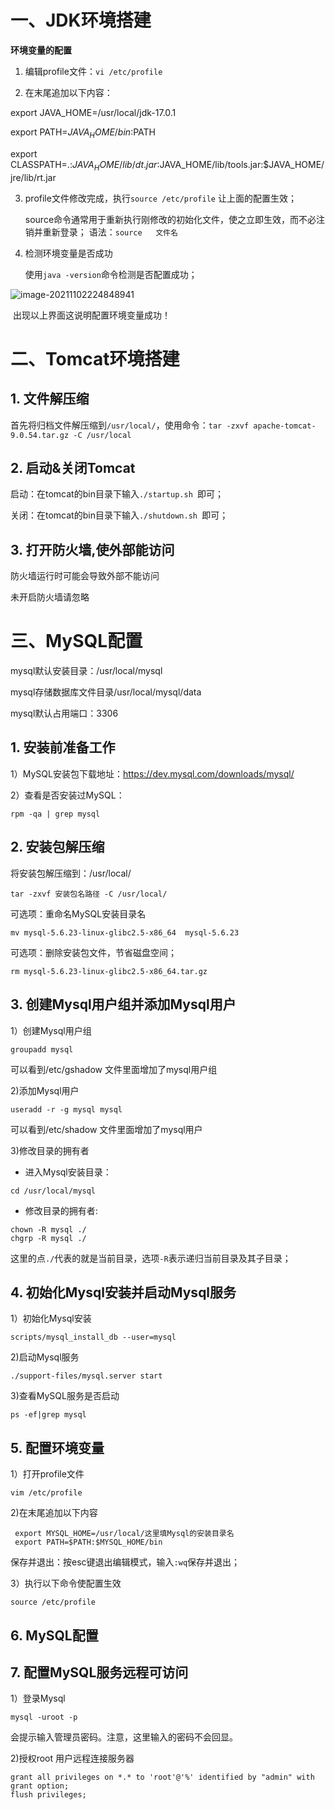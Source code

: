 # 一、JDK环境搭建



**环境变量的配置**

1. 编辑profile文件：`vi /etc/profile`

2. 在末尾追加以下内容：

export	JAVA_HOME=/usr/local/jdk-17.0.1

export	PATH=$JAVA_HOME/bin:$PATH

export	CLASSPATH=.:$JAVA_HOME/lib/dt.jar:$JAVA_HOME/lib/tools.jar:$JAVA_HOME/jre/lib/rt.jar



3. profile文件修改完成，执行`source /etc/profile` 让上面的配置生效；

   source命令通常用于重新执行刚修改的初始化文件，使之立即生效，而不必注销并重新登录；
   语法：`source	文件名`

4. 检测环境变量是否成功

   使用`java -version`命令检测是否配置成功；

![image-20211102224848941](C:\Users\nanum008\AppData\Roaming\Typora\typora-user-images\image-20211102224848941.png)

​		出现以上界面这说明配置环境变量成功！



# 二、Tomcat环境搭建

## 1. 文件解压缩

首先将归档文件解压缩到`/usr/local/`，使用命令：`tar -zxvf apache-tomcat-9.0.54.tar.gz -C /usr/local`



## 2. 启动&关闭Tomcat

启动：在tomcat的bin目录下输入`./startup.sh `即可；

关闭：在tomcat的bin目录下输入`./shutdown.sh `即可；



## 3.  打开防火墙,使外部能访问

防火墙运行时可能会导致外部不能访问

未开启防火墙请忽略



# 三、MySQL配置

mysql默认安装目录：/usr/local/mysql

mysql存储数据库文件目录/usr/local/mysql/data

mysql默认占用端口：3306



## 1. 安装前准备工作

1）MySQL安装包下载地址：https://dev.mysql.com/downloads/mysql/

2）查看是否安装过MySQL：

```
rpm -qa | grep mysql
```



## 2. 安装包解压缩

 将安装包解压缩到：/usr/local/

```
tar -zxvf 安装包名路径 -C /usr/local/ 
```

可选项：重命名MySQL安装目录名

```
mv mysql-5.6.23-linux-glibc2.5-x86_64  mysql-5.6.23
```

可选项：删除安装包文件，节省磁盘空间；

```
rm mysql-5.6.23-linux-glibc2.5-x86_64.tar.gz
```



## 3. 创建Mysql用户组并添加Mysql用户

1）创建Mysql用户组

```
groupadd mysql
```

可以看到/etc/gshadow 文件里面增加了mysql用户组



2)添加Mysql用户

```
useradd -r -g mysql mysql
```

可以看到/etc/shadow 文件里面增加了mysql用户



3)修改目录的拥有者

- 进入Mysql安装目录：

```
cd /usr/local/mysql
```

- 修改目录的拥有者:

```
chown -R mysql ./
chgrp -R mysql ./
```

这里的点`./`代表的就是当前目录，选项`-R`表示递归当前目录及其子目录；



## 4. 初始化Mysql安装并启动Mysql服务

1）初始化Mysql安装

```
scripts/mysql_install_db --user=mysql
```

2)启动Mysql服务

```
./support-files/mysql.server start
```

3)查看MySQL服务是否启动

```
ps -ef|grep mysql
```



## 5. 配置环境变量

1）打开profile文件

```
vim /etc/profile
```

2)在末尾追加以下内容

```
 export MYSQL_HOME=/usr/local/这里填Mysql的安装目录名
 export PATH=$PATH:$MYSQL_HOME/bin
```

保存并退出：按esc键退出编辑模式，输入`:wq`保存并退出；

3）执行以下命令使配置生效

```
source /etc/profile
```



## 6. MySQL配置





## 7. 配置MySQL服务远程可访问

1）登录Mysql

```
mysql -uroot -p
```

会提示输入管理员密码。注意，这里输入的密码不会回显。



2)授权root 用户远程连接服务器

```
grant all privileges on *.* to 'root'@'%' identified by "admin" with grant option;
flush privileges;
```

